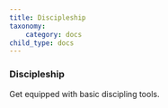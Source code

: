```yaml
---
title: Discipleship
taxonomy:
    category: docs
child_type: docs
---
```


### Discipleship

Get equipped with basic discipling tools.


